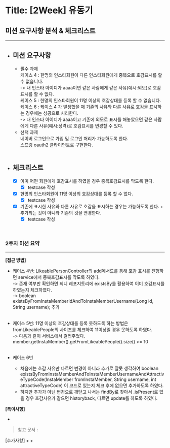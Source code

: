 # Title: [2Week] 유동기

## 미션 요구사항 분석 & 체크리스트

---

- ## **미션 요구사항**
    - 필수 과제
      <br/>케이스 4 : 한명의 인스타회원이 다른 인스타회원에게 중복으로 호감표시를 할 수 없습니다.
      <br/>-> 내 인스타 아이디가 aaaa이면 같은 사람에게 같은 사유(예시:외모)로 호감표시를 할 수 없다.
      <br/>케이스 5 : 한명의 인스타회원이 11명 이상의 호감상대를 등록 할 수 없습니다.
      <br/>케이스 6 : 케이스 4 가 발생했을 때 기존의 사유와 다른 사유로 호감을 표시하는 경우에는 성공으로 처리한다.
      <br/>-> 내 인스타 아이디가 aaaa이고 기존에 외모로 표시를 해놓았으면 같은 사람에게 다른 사유(예시:성격)로 호감표시를 변경할 수 있다.
    - 선택 과제
      <br/>네이버 로그인으로 가입 및 로그인 처리가 가능하도록 한다.
      <br/>스프링 oauth2 클라이언트로 구현한다.
      <br/><br/>
- ## **체크리스트**
    - [x] 이미 어떤 회원에게 호감표시를 하였을 경우 중복호감표시를 막도록 한다.
      -[x] testcase 작성
    - [x] 한명의 인스타회원이 11명 이상의 호감상대를 등록 할 수 없다. 
      -[x] testcase 작성
    - [x] 기존에 표시한 사유와 다른 사유로 호감을 표시하는 경우는 가능하도록 한다. + 추가되는 것이 아니라 기존의 것을 변경한다.
      -[x] testcase 작성

<br/>

### 2주차 미션 요약

---

**[접근 방법]**
- 케이스 4번: LikeablePersonController의 add메서드를 통해 호감 표시를 진행하면 service에서 중복호감표시를 막도록 하였다.
<br/>-> 존재 여부만 확인하면 되니 레포지토리에 existsBy를 활용하여 이미 호감표시를 하였는지 체크하였다.
<br/>->  boolean existsByFromInstaMemberIdAndToInstaMemberUsername(Long id, String username); 추가 
<br/><br/>

- 케이스 5번: 11명 이상의 호감상대를 등록 못하도록 하는 방법은 fromLikeablePeople의 사이즈를 체크하여 11이상일 경우 못하도록 하였다.
<br/>-> 다음과 같이 서비스에서 걸러주었다. member.getInstaMember().getFromLikeablePeople().size() >= 10 
<br/><br/>
- 케이스 6번
  - 처음에는 호감 사유만 다르면 변경이 아니라 추가로 잘못 생각하여 boolean existsByFromInstaMemberAndToInstaMemberUsernameAndAttractiveTypeCode(InstaMember fromInstaMember, String username, int attractiveTypeCode) 
    이 코드로 있는지 체크 후에 없으면 추가하도록 하였다.
  - 하지만 추가가 아닌 변경으로 깨닫고 나서는 findBy로 찾아서 .isPresent로 있을 경우 호감사유가 같으면 historyback, 
    다르면 update를 하도록 하였다.

**[특이사항]**

- 

> 참고 문서 : 


[추가사항]
+
+




